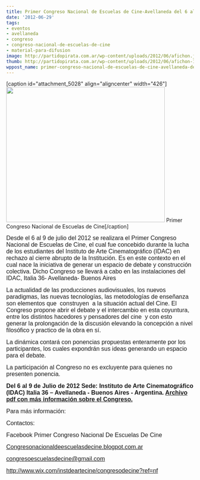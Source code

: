 ```yaml
---
title: Primer Congreso Nacional de Escuelas de Cine-Avellaneda del 6 al 9 de Julio
date: '2012-06-29'
tags:
- eventos
- avellaneda
- congreso
- congreso-nacional-de-escuelas-de-cine
- material-para-difusion
image: http://partidopirata.com.ar/wp-content/uploads/2012/06/afichon.jpg
thumb: http://partidopirata.com.ar/wp-content/uploads/2012/06/afichon-150x150.jpg
wppost_name: primer-congreso-nacional-de-escuelas-de-cine-avellaneda-del-6-al-9-de-julio
---
```


[caption id="attachment_5028" align="aligncenter" width="426"]<a href="http://partidopirata.com.ar/wp-content/uploads/2012/06/afichon.jpg"><img class=" wp-image-5028" title="afichon" src="http://partidopirata.com.ar/wp-content/uploads/2012/06/afichon.jpg" alt="" width="426" height="364" /></a> Primer Congreso Nacional de Escuelas de Cine[/caption]

<div>

<span style="font-family: Arial; font-size: medium;">Desde el 6 al 9 de julio del 2012 se realizara el Primer Congreso Nacional de Escuelas de Cine, el cual fue concebido durante la lucha de los estudiantes del Instituto de Arte Cinematográfico (IDAC) en rechazo al cierre abrupto de la Institución. Es en este contexto en el cual nace la iniciativa de generar un espacio de debate y construcción colectiva. Dicho Congreso se llevará a cabo en las instalaciones del IDAC, Italia 36- Avellaneda- Buenos Aires</span>

<span style="font-family: Arial; font-size: medium;">La actualidad de las producciones audiovisuales, los nuevos paradigmas, las nuevas tecnologías, las metodologías de enseñanza son elementos que  construyen  a la situación actual del Cine. El Congreso propone abrir el debate y el intercambio en esta coyuntura, entre los distintos hacedores y pensadores del cine  y con esto generar la prolongación de la discusión elevando la concepción a nivel filosófico y practico de la obra en sí. </span>

<span style="font-family: Arial; font-size: medium;">La dinámica contará con ponencias propuestas enteramente por los participantes, los cuales expondrán sus ideas generando un espacio para el debate.</span>

<span style="font-family: Arial; font-size: medium;">La participación al Congreso no es excluyente para quienes no presenten ponencia.</span>

<strong><span style="font-family: Arial; font-size: medium;">Del 6 al 9 de Julio de 2012
Sede: Instituto de Arte Cinematográfico (IDAC)
Italia 36 – Avellaneda - Buenos Aires - Argentina.
<a href="http://partidopirata.com.ar/wp-content/uploads/2012/06/congreso-nuevo.pdf">Archivo pdf con más información sobre el Congreso.</a></span></strong>

<span style="font-family: Arial; font-size: medium;">Para más información:</span>

<span style="font-family: Arial; font-size: medium;">
</span>

<span style="font-family: Arial; font-size: medium;">Contactos:</span>

</div>
<span style="font-family: Arial; font-size: medium;">Facebook Primer Congreso Nacional De Escuelas De Cine </span>
<div>

<span style="font-family: Arial; font-size: medium;"><a title="This external link will open in a new window" href="http://congresonacionaldeescuelasdecine.blogpot.com.ar/" target="_blank">Congresonacionaldeescuelasdecine.blogpot.com.ar</a></span>

<span style="font-family: Arial; font-size: medium;"><a title="This external link will open in a new window" href="http://webmail.partidopirata.com.ar/src/compose.php?send_to=congresoescuelasdecine@gmail.com" target="_blank">congresoescuelasdecine@gmail.com</a></span>

<span style="font-family: Arial; font-size: medium;"><a title="This external link will open in a new window" href="http://www.facebook.com/l.php?u=http://www.wix.com/instdeartecine/congresodecine?ref%3Dnf&amp;h=9AQFF_7xh" rel="nofollow nofollow" target="_blank">http://www.wix.com/instdeartecine/congresodecine?ref=nf</a></span>

</div>
